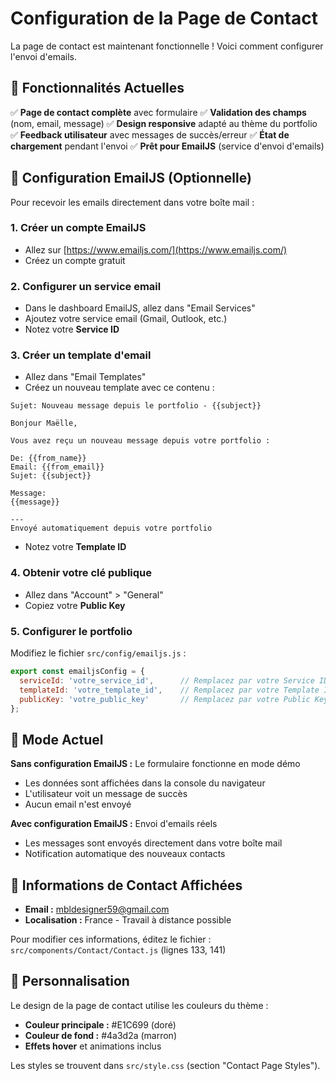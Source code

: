 # Configuration de la Page de Contact

La page de contact est maintenant fonctionnelle ! Voici comment configurer l'envoi d'emails.

## 🚀 Fonctionnalités Actuelles

✅ **Page de contact complète** avec formulaire
✅ **Validation des champs** (nom, email, message)
✅ **Design responsive** adapté au thème du portfolio
✅ **Feedback utilisateur** avec messages de succès/erreur
✅ **État de chargement** pendant l'envoi
✅ **Prêt pour EmailJS** (service d'envoi d'emails)

## 📧 Configuration EmailJS (Optionnelle)

Pour recevoir les emails directement dans votre boîte mail :

### 1. Créer un compte EmailJS
- Allez sur [https://www.emailjs.com/](https://www.emailjs.com/)
- Créez un compte gratuit

### 2. Configurer un service email
- Dans le dashboard EmailJS, allez dans "Email Services"
- Ajoutez votre service email (Gmail, Outlook, etc.)
- Notez votre **Service ID**

### 3. Créer un template d'email
- Allez dans "Email Templates"
- Créez un nouveau template avec ce contenu :

```
Sujet: Nouveau message depuis le portfolio - {{subject}}

Bonjour Maëlle,

Vous avez reçu un nouveau message depuis votre portfolio :

De: {{from_name}}
Email: {{from_email}}
Sujet: {{subject}}

Message:
{{message}}

---
Envoyé automatiquement depuis votre portfolio
```

- Notez votre **Template ID**

### 4. Obtenir votre clé publique
- Allez dans "Account" > "General"
- Copiez votre **Public Key**

### 5. Configurer le portfolio
Modifiez le fichier `src/config/emailjs.js` :

```javascript
export const emailjsConfig = {
  serviceId: 'votre_service_id',      // Remplacez par votre Service ID
  templateId: 'votre_template_id',    // Remplacez par votre Template ID  
  publicKey: 'votre_public_key'       // Remplacez par votre Public Key
};
```

## 🎯 Mode Actuel

**Sans configuration EmailJS :** Le formulaire fonctionne en mode démo
- Les données sont affichées dans la console du navigateur
- L'utilisateur voit un message de succès
- Aucun email n'est envoyé

**Avec configuration EmailJS :** Envoi d'emails réels
- Les messages sont envoyés directement dans votre boîte mail
- Notification automatique des nouveaux contacts

## 📱 Informations de Contact Affichées

- **Email :** mbldesigner59@gmail.com
- **Localisation :** France - Travail à distance possible

Pour modifier ces informations, éditez le fichier :
`src/components/Contact/Contact.js` (lignes 133, 141)

## 🎨 Personnalisation

Le design de la page de contact utilise les couleurs du thème :
- **Couleur principale :** #E1C699 (doré)
- **Couleur de fond :** #4a3d2a (marron)
- **Effets hover** et animations inclus

Les styles se trouvent dans `src/style.css` (section "Contact Page Styles").